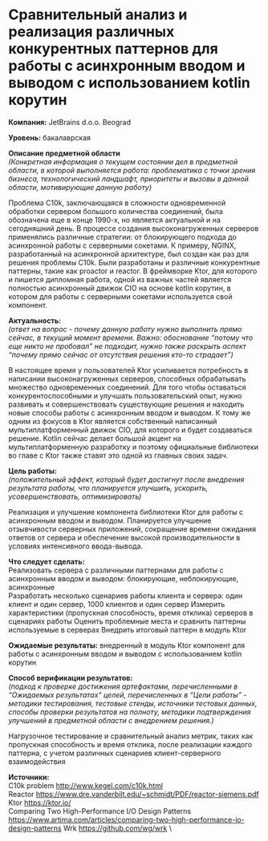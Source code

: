 # Сравнительный анализ и реализация различных конкурентных паттернов для работы с асинхронным вводом и выводом с использованием kotlin корутин

**Компания:** JetBrains d.o.o. Beograd

**Уровень:** бакалаврская

**Описание предметной области** \
*(Конкретная информация о текущем состоянии дел в предметной области, в которой выполняется работа: проблематика с точки зрения бизнеса, технологический ландшафт, приоритеты и вызовы в данной области, мотивирующие данную работу)*

Проблема C10k, заключающаяся в сложности одновременной обработки сервером большого количества соединений, была обозначена еще в конце 1990-х, но является актуальной и на сегодняшний день. В процессе создания высоконагруженных серверов применялись различные стратегии: от блокирующего подхода до асинхронной работы с серверными сокетами. К примеру, NGINX, разработанный на асинхронной архитектуре, был создан как раз для решения проблемы C10k. Были разработаны и различные конкурентные паттерны, такие как proactor и reactor.
В фреймворке Ktor, для которого и пишется дипломная работа, одной из важных частей является полностью асинхронный движок CIO на основе kotlin корутин, в котором для работы с серверными сокетами используется свой компонент.

**Актуальность:** \
*(ответ на вопрос - почему данную работу нужно выполнить прямо сейчас, в текущий момент времени. Важно: обоснование “потому что еще никто не пробовал” не подходит, нужно также раскрыть аспект “почему прямо сейчас от отсутствия решения кто-то страдает”)*

В настоящее время у пользователей Ktor усиливается потребность в написании высоконагруженных серверов, способных обрабатывать множество одновременных соединений. Для того чтобы оставаться конкурентоспособными и улучшать пользовательский опыт, нужно развивать и совершенствовать существующие решения и находить новые способы работы с асинхронным вводом и выводом. К тому же одним из фокусов в Ktor является собственный написанный мультиплатформенный движок CIO, для которого и будет создаваться решение. Kotlin сейчас делает
большой акцент на мультиплатформенную разработку и поэтому официальные библиотеки во главе с Ktor также ставят это одной из главных своих задач.





**Цель работы:** \
*(положительный эффект, который будет достигнут после внедрения результата работы, что планируется улучшить, ускорить, усовершенствовать, оптимизировать)*

Реализация и улучшение компонента библиотеки Ktor для работы с асинхронным вводом и выводом. Планируется улучшение отзывчивости серверных приложений, сокращение времени ожидания ответов от сервера и обеспечение высокой производительности в условиях интенсивного ввода-вывода.

**Что следует сделать:** \
Реализовать сервера с различными паттернами для работы с асинхронным вводом и выводом: блокирующие, неблокирующие, асинхронные  
Разработать несколько сценариев работы клиента и сервера: один клиент и один сервер, 1000 клиентов и один сервер
Измерить характеристики (пропускная способность, время отклика) серверов в сценариях работы
Оценить проблемные места и сравнить паттерны используемые в серверах
Внедрить итоговый паттерн в модуль Ktor


**Ожидаемые результаты:** внедренный в модуль Ktor компонент для работы с асинхронным вводом и выводом с использованием kotlin корутин

**Способ верификации результатов:** \
*(подход к проверке достижения артефактами, перечисленными в “Ожидаемых результатах” целей, перечисленных в “Цели работы” - методики тестирования, тестовые стенды, источники тестовых данных, способы проверки результатов на полноту, методики подтверждения улучшений в предметной области с внедрением решения.)*

Нагрузочное тестирование и сравнительный анализ метрик, таких как пропускная способность и время отклика, после реализации каждого паттерна, с учетом различных сценариев клиент-серверного взаимодействия

**Источники:** \
C10k problem http://www.kegel.com/c10k.html \
Reactor https://www.dre.vanderbilt.edu/~schmidt/PDF/reactor-siemens.pdf \
Ktor https://ktor.io/ \
Comparing Two High-Performance I/O Design Patterns https://www.artima.com/articles/comparing-two-high-performance-io-design-patterns
Wrk https://github.com/wg/wrk \





